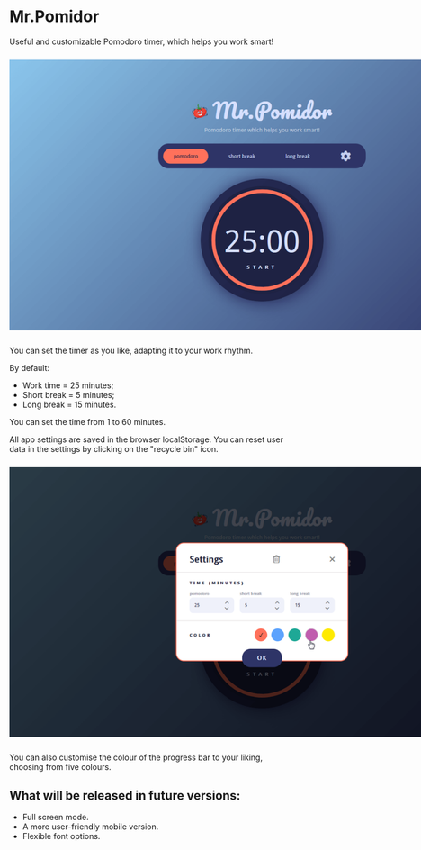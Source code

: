 # Mr.Pomidor
Useful and customizable Pomodoro timer, which helps you work smart!

<img
  src="mr-pomidor-screenhot_main.png"
  alt="Pomodoro clock"
  title="Pomodoro timer, which helps you work smart"
  style="display: inline-block; margin: 10px auto; max-width: 900px;">
  
  You can set the timer as you like, adapting it to your work rhythm.
  
  By default:
  * Work time = 25 minutes;
  * Short break = 5 minutes;
  * Long break = 15 minutes.
  
  You can set the time from 1 to 60 minutes.
  
  All app settings are saved in the browser localStorage. You can reset user data in the settings by clicking on the "recycle bin" icon.
  
  <img
  src="mr-pomidor-screenhot_settings.png"
  alt="Pomodoro clock"
  title="Pomodoro timer, which helps you work smart"
  style="display: inline-block; margin: 10px auto; max-width: 900px;">
  
  You can also customise the colour of the progress bar to your liking, choosing from five colours.
  
 ## What will be released in future versions:
 * Full screen mode.
 * A more user-friendly mobile version.
 * Flexible font options.
